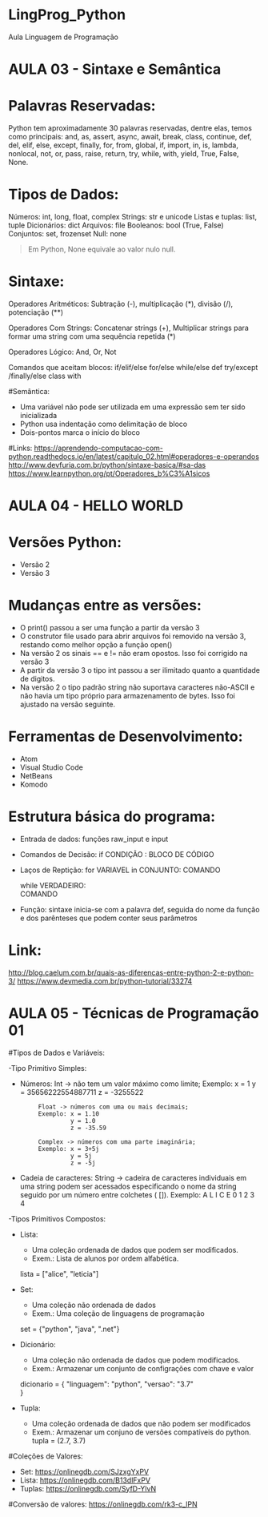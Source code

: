 # LingProg_Python
Aula Linguagem de Programação

# AULA 03 - Sintaxe e Semântica
# Palavras Reservadas:
Python tem aproximadamente 30 palavras reservadas, dentre elas, temos como principais:
and, as, assert, async, await, break, class, continue, def,	del, elif, else, except, finally,	for, from, global, if, import, in, is, lambda, nonlocal, not, or, pass, raise, return, try, while, with, yield, True, False, None.

# Tipos de Dados:
Números:	int, long, float, complex
Strings:	str e unicode
Listas e tuplas:	list, tuple
Dicionários:	dict
Arquivos:	file
Booleanos:	bool (True, False)
Conjuntos:	set, frozenset
Null:	none
  > Em Python, None equivale ao valor nulo null.
  
# Sintaxe:
Operadores Aritméticos:
Subtração (-), multiplicação (*), divisão (/), potenciação (**) 

Operadores Com Strings:
Concatenar strings (+), Multiplicar strings para formar uma string com uma sequência repetida (*)

Operadores Lógico:
And, Or, Not

Comandos que aceitam blocos:
if/elif/else
for/else
while/else
def
try/except /finally/else
class
with

#Semântica:
 - Uma variável não pode ser utilizada em uma expressão sem ter sido inicializada
 - Python usa indentação como delimitação de bloco
 - Dois-pontos marca o início do bloco

#Links:
https://aprendendo-computacao-com-python.readthedocs.io/en/latest/capitulo_02.html#operadores-e-operandos
http://www.devfuria.com.br/python/sintaxe-basica/#sa-das
https://www.learnpython.org/pt/Operadores_b%C3%A1sicos


# AULA 04 - HELLO WORLD
# Versões Python:
- Versão 2
- Versão 3

# Mudanças entre as versões:
- O print() passou a ser uma função a partir da versão 3
- O construtor file usado para abrir arquivos foi removido na versão 3, restando como melhor opção a função open()
- Na versão 2 os sinais == e != não eram opostos. Isso foi corrigido na versão 3
- A partir da versão 3 o tipo int passou a ser ilimitado quanto a quantidade de digitos.
- Na versão 2 o tipo padrão string não suportava caracteres não-ASCII e não havia um tipo próprio para armazenamento de bytes. Isso foi ajustado na versão seguinte.

# Ferramentas de Desenvolvimento:
- Atom
- Visual Studio Code
- NetBeans
- Komodo

# Estrutura básica do programa:
- Entrada de dados: funções raw_input e input
- Comandos de Decisão: 
    if  CONDIÇÃO :
      BLOCO DE CÓDIGO
- Laços de Reptição:
  for VARIAVEL in CONJUNTO:
    COMANDO

  while VERDADEIRO:       
    COMANDO
  
- Função: sintaxe inicia-se com a palavra def, seguida do nome da função e dos parênteses que podem conter seus parâmetros

# Link:
http://blog.caelum.com.br/quais-as-diferencas-entre-python-2-e-python-3/
https://www.devmedia.com.br/python-tutorial/33274


# AULA 05 - Técnicas de Programação 01
#Tipos de Dados e Variáveis:

-Tipo Primitivo Simples:
  - Números: 
            Int -> não tem um valor máximo como limite;
            Exemplo: x = 1
                     y = 35656222554887711
                     z = -3255522

             Float -> números com uma ou mais decimais;
             Exemplo: x = 1.10
                      y = 1.0
                      z = -35.59

             Complex -> números com uma parte imaginária;
             Exemplo: x = 3+5j
                      y = 5j
                      z = -5j

  - Cadeia de caracteres: 
              String -> cadeira de caracteres individuais em uma string podem ser acessados ​​especificando o nome da string seguido por um número entre colchetes ( []).
              Exemplo:
              A L I C E
              0 1 2 3 4

-Tipos Primitivos Compostos:
* Lista:
	- Uma coleção ordenada de dados que podem ser modificados.
	- Exem.: Lista de alunos por ordem alfabética.
	
	lista = ["alice", "leticia"]
	
* Set:
	- Uma coleção não ordenada de dados
	- Exem.: Uma coleção de linguagens de programação
	
	set = {"python", "java", ".net"}

* Dicionário:
	- Uma coleção não ordenada de dados que podem modificados.
	- Exem.: Armazenar um conjunto de configrações com chave e valor
	
	dicionario = 	{
						"linguagem": "python",
						"versao": "3.7"						
					}

* Tupla:
	- Uma coleção ordenada de dados que não podem ser modificados
	- Exem.: Armazenar um conjuno de versões compatíveis do python.
	tupla = (2.7, 3.7)


#Coleções de Valores:
* Set: https://onlinegdb.com/SJzxgYxPV
* Lista: https://onlinegdb.com/B13dlFxPV
* Tuplas: https://onlinegdb.com/SyfD-YlvN


#Conversão de valores: 
https://onlinegdb.com/rk3-c_lPN
